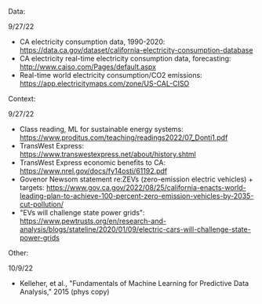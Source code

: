 Data:

9/27/22
- CA electricity consumption data, 1990-2020: https://data.ca.gov/dataset/california-electricity-consumption-database
- CA electricity real-time electricity consumption data, forecasting: http://www.caiso.com/Pages/default.aspx
- Real-time world electricity consumption/CO2 emissions: https://app.electricitymaps.com/zone/US-CAL-CISO



Context:

9/27/22
- Class reading, ML for sustainable energy systems: https://www.proditus.com/teaching/readings2022/07_Donti1.pdf
- TransWest Express: https://www.transwestexpress.net/about/history.shtml
- TransWest Express economic benefits to CA: https://www.nrel.gov/docs/fy14osti/61192.pdf
- Govenor Newsom statement re:ZEVs (zero-emission electric vehicles) + targets: https://www.gov.ca.gov/2022/08/25/california-enacts-world-leading-plan-to-achieve-100-percent-zero-emission-vehicles-by-2035-cut-pollution/
- "EVs will challenge state power grids": https://www.pewtrusts.org/en/research-and-analysis/blogs/stateline/2020/01/09/electric-cars-will-challenge-state-power-grids

Other:

10/9/22
- Kelleher, et al., "Fundamentals of Machine Learning for Predictive Data Analysis," 2015 (phys copy)
